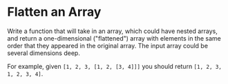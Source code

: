 # Flatten an Array

Write a function that will take in an array, which could have nested arrays, and return a one-dimensional ("flattened") array with elements in the same order that they appeared in the original array. The input array could be several dimensions deep.

For example, given `[1, 2, 3, [1, 2, [3, 4]]]` you should return `[1, 2, 3, 1, 2, 3, 4]`.
